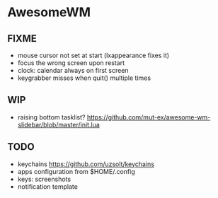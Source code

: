 # AwesomeWM

## FIXME

- mouse cursor not set at start (lxappearance fixes it)
- focus the wrong screen upon restart
- clock: calendar always on first screen
- keygrabber misses when quit() multiple times

## WIP

- raising bottom tasklist? https://github.com/mut-ex/awesome-wm-slidebar/blob/master/init.lua

## TODO

- keychains https://github.com/uzsolt/keychains
- apps configuration from $HOME/.config
- keys: screenshots
- notification template
